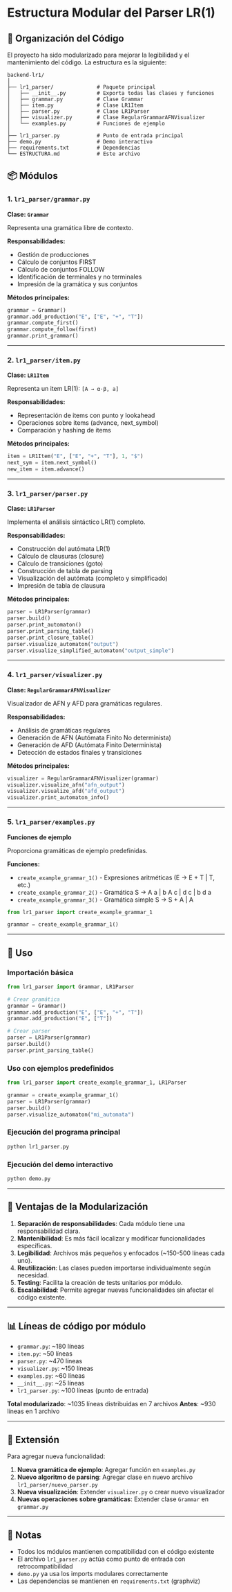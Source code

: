 # Estructura Modular del Parser LR(1)

## 📁 Organización del Código

El proyecto ha sido modularizado para mejorar la legibilidad y el mantenimiento del código. La estructura es la siguiente:

```
backend-lr1/
│
├── lr1_parser/              # Paquete principal
│   ├── __init__.py          # Exporta todas las clases y funciones
│   ├── grammar.py           # Clase Grammar
│   ├── item.py              # Clase LR1Item
│   ├── parser.py            # Clase LR1Parser
│   ├── visualizer.py        # Clase RegularGrammarAFNVisualizer
│   └── examples.py          # Funciones de ejemplo
│
├── lr1_parser.py            # Punto de entrada principal
├── demo.py                  # Demo interactivo
├── requirements.txt         # Dependencias
└── ESTRUCTURA.md            # Este archivo
```

## 📦 Módulos

### 1. `lr1_parser/grammar.py`
**Clase: `Grammar`**

Representa una gramática libre de contexto.

**Responsabilidades:**
- Gestión de producciones
- Cálculo de conjuntos FIRST
- Cálculo de conjuntos FOLLOW
- Identificación de terminales y no terminales
- Impresión de la gramática y sus conjuntos

**Métodos principales:**
```python
grammar = Grammar()
grammar.add_production("E", ["E", "+", "T"])
grammar.compute_first()
grammar.compute_follow(first)
grammar.print_grammar()
```

---

### 2. `lr1_parser/item.py`
**Clase: `LR1Item`**

Representa un item LR(1): `[A → α·β, a]`

**Responsabilidades:**
- Representación de items con punto y lookahead
- Operaciones sobre items (advance, next_symbol)
- Comparación y hashing de items

**Métodos principales:**
```python
item = LR1Item("E", ["E", "+", "T"], 1, "$")
next_sym = item.next_symbol()
new_item = item.advance()
```

---

### 3. `lr1_parser/parser.py`
**Clase: `LR1Parser`**

Implementa el análisis sintáctico LR(1) completo.

**Responsabilidades:**
- Construcción del autómata LR(1)
- Cálculo de clausuras (closure)
- Cálculo de transiciones (goto)
- Construcción de tabla de parsing
- Visualización del autómata (completo y simplificado)
- Impresión de tabla de clausura

**Métodos principales:**
```python
parser = LR1Parser(grammar)
parser.build()
parser.print_automaton()
parser.print_parsing_table()
parser.print_closure_table()
parser.visualize_automaton("output")
parser.visualize_simplified_automaton("output_simple")
```

---

### 4. `lr1_parser/visualizer.py`
**Clase: `RegularGrammarAFNVisualizer`**

Visualizador de AFN y AFD para gramáticas regulares.

**Responsabilidades:**
- Análisis de gramáticas regulares
- Generación de AFN (Autómata Finito No determinista)
- Generación de AFD (Autómata Finito Determinista)
- Detección de estados finales y transiciones

**Métodos principales:**
```python
visualizer = RegularGrammarAFNVisualizer(grammar)
visualizer.visualize_afn("afn_output")
visualizer.visualize_afd("afd_output")
visualizer.print_automaton_info()
```

---

### 5. `lr1_parser/examples.py`
**Funciones de ejemplo**

Proporciona gramáticas de ejemplo predefinidas.

**Funciones:**
- `create_example_grammar_1()` - Expresiones aritméticas (E → E + T | T, etc.)
- `create_example_grammar_2()` - Gramática S → A a | b A c | d c | b d a
- `create_example_grammar_3()` - Gramática simple S → S + A | A

```python
from lr1_parser import create_example_grammar_1

grammar = create_example_grammar_1()
```

---

## 🚀 Uso

### Importación básica
```python
from lr1_parser import Grammar, LR1Parser

# Crear gramática
grammar = Grammar()
grammar.add_production("E", ["E", "+", "T"])
grammar.add_production("E", ["T"])

# Crear parser
parser = LR1Parser(grammar)
parser.build()
parser.print_parsing_table()
```

### Uso con ejemplos predefinidos
```python
from lr1_parser import create_example_grammar_1, LR1Parser

grammar = create_example_grammar_1()
parser = LR1Parser(grammar)
parser.build()
parser.visualize_automaton("mi_automata")
```

### Ejecución del programa principal
```bash
python lr1_parser.py
```

### Ejecución del demo interactivo
```bash
python demo.py
```

---

## 🎯 Ventajas de la Modularización

1. **Separación de responsabilidades**: Cada módulo tiene una responsabilidad clara.
2. **Mantenibilidad**: Es más fácil localizar y modificar funcionalidades específicas.
3. **Legibilidad**: Archivos más pequeños y enfocados (~150-500 líneas cada uno).
4. **Reutilización**: Las clases pueden importarse individualmente según necesidad.
5. **Testing**: Facilita la creación de tests unitarios por módulo.
6. **Escalabilidad**: Permite agregar nuevas funcionalidades sin afectar el código existente.

---

## 📊 Líneas de código por módulo

- `grammar.py`: ~180 líneas
- `item.py`: ~50 líneas
- `parser.py`: ~470 líneas
- `visualizer.py`: ~150 líneas
- `examples.py`: ~60 líneas
- `__init__.py`: ~25 líneas
- `lr1_parser.py`: ~100 líneas (punto de entrada)

**Total modularizado**: ~1035 líneas distribuidas en 7 archivos
**Antes**: ~930 líneas en 1 archivo

---

## 🔧 Extensión

Para agregar nueva funcionalidad:

1. **Nueva gramática de ejemplo**: Agregar función en `examples.py`
2. **Nuevo algoritmo de parsing**: Agregar clase en nuevo archivo `lr1_parser/nuevo_parser.py`
3. **Nueva visualización**: Extender `visualizer.py` o crear nuevo visualizador
4. **Nuevas operaciones sobre gramáticas**: Extender clase `Grammar` en `grammar.py`

---

## 📝 Notas

- Todos los módulos mantienen compatibilidad con el código existente
- El archivo `lr1_parser.py` actúa como punto de entrada con retrocompatibilidad
- `demo.py` ya usa los imports modulares correctamente
- Las dependencias se mantienen en `requirements.txt` (graphviz)

